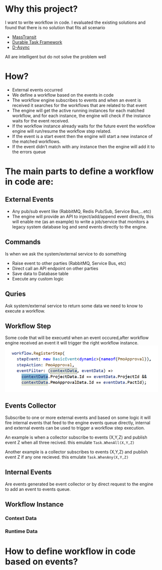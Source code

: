 # Why this project?
I want to write workflow in code.
I evaluated the existing solutions and found that there is no solution that fits all scenario
* [MassTransit](https://masstransit-project.com/)
* [Durable Task Framework](https://github.com/Azure/durabletask)
* [D-Async](https://github.com/Dasync/Dasync)

All are intelligent but do not solve the problem well

# How?
* External events occurred
* We define a workflow based on the events in code
* The workflow engine subscribes to events and when an event is received it searches for the workflows that are related to that event
* The engine will get the active running instances for each matched workflow, and for each instance, the engine will check if the instance waits for the event received.
* If the workflow instance already waits for the future event the workflow engine will run/resume the workflow step related.
* If the event is a start event then the engine will start a new instance of the matched workflows.
* If the event didn’t match with any instance then the engine will add it to the errors queue


# The main parts to define a workflow in code are:
## External Events
* Any pub/sub event like (RabbitMQ, Redis Pub/Sub, Service Bus,...etc)
* The engine will provide an API to inject/add/append event directly, this will enable me (as an example) to write a job/service that monitors a legacy system database log and send events directly to the engine. 

## Commands
Is when we ask the system/external service to do something
* Raise event to other parties (RabbitMQ, Service Bus, etc)
* Direct call an API endpoint on other parties
* Save data to Database table
* Execute any custom logic

## Quries
Ask system/external service to return some data we need to know to execute a workflow.

## Workflow Step
Some code that will be execuetd when an event occured,after workflow engine received an event it will trigger the right workflow instance.
![Workflow step defined in code!](./img/workflow_step.png)

## Events Collector
Subscribe to one or more external events and based on some logic it will fire internal events that feed to the engine events queue directly, internal and external events can be used to trigger a workflow step execution.

An example is when a collector subscribe to events (X,Y,Z) and publish event Z when all three recived. this emulate `Task.WhenAll(X,Y,Z)`

Another example is a collector subscribes to events (X,Y,Z) and publish event Z if any one recieved. this emulate `Task.WhenAny(X,Y,Z)`

## Internal Events
Are events generated be event collector or by direct request to the engine to add an event to events queue.

## Workflow Instance 
### Context Data
### Runtime Data

# How to define workflow in code based on events?
